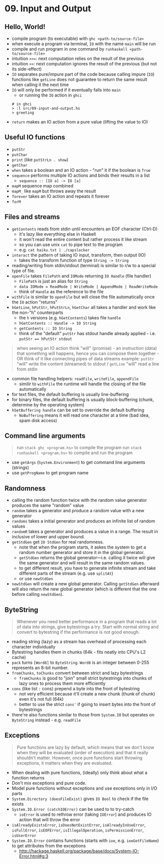 # 09. Input and Output

## Hello, World!

- compile program (to executable) with `ghc <path-to/source-file>`
- when execute a program via terminal, `IO` with the name `main` will be run
- compile and run program in one command by `runhaskell <path-to/source-file>`
- intuition `>>=`: next computation relies on the result of the previous
- intuition `>>`: next computation ignores the result of the previous (but not its side-effect)
- `IO` separates pure/impure part of the code because calling impure (`IO`) functions like `getLine` does not guarantee to return the same result when calling it the next time
- `IO` will only be performed if it eventually falls into `main`
  - or running the `IO` action in `ghci`
  ```
  # in ghci
  > :l src/09-input-and-output.hs
  > greeting
  ```
- `return` makes an IO action from a pure value (lifting the value to IO)

## Useful IO functions

- `putStr`
- `putChar`
- `print` (like `putStrLn . show`)
- `getChar`
- `when` takes a boolean and an IO action - "run" it if the boolean is `True`
- `sequence` performs multiple IO actions and binds their results in a list
  - `sequence :: [IO a] -> IO [a]`
- `mapM` sequence map combined
- `mapM_` like `mapM` but throws away the result
- `forever` takes an IO action and repeats it forever
- `forM` 

## Files and streams

- `getContents` reads from stdin until encounters an EOF character (Ctrl-D)
  - it's lazy like everything else in Haskell
  - it won't read the entire content but rather process it like stream
  - so you can use unix `cat` to pipe text to the program
  - e.g. `cat haiku.txt | ./capslocker`
- `interact` the pattern of taking IO input, transform, then output (IO)
  - takes the transform function of type `String -> String`
- reading/writing from stdin/stdout (terminal) is similar to r/w to a special type of file.
- `openFile` takes `FilePath` and `IOMode` returning `IO Handle` (file handler)
  - `FilePath` is just an alias for `String`
  - `data IOMode = ReadMode | WriteMode | AppendMode | ReadWriteMode`
  - think of `Handle` as the reference to the file
- `withFile` is similar to `openFile` but will close the file automatically once the `IO` action "returns"
- `hGetLine`, `hPutStr`, `hPutStrLn`, `hGetChar` all takes a handler and work like the non-"h" counterparts
  - the `h` versions (e.g. `hGetContents`) takes file `handle`
  - `hGetContents :: Handle -> IO String`
  - `getContents :: IO String`
  - think of the "default" `putStr` has stdout handle already applied - i.e. `putStr == hPutStr stdout`

> when seeing an IO action think "will" (promise) - an instruction (data) that something will happens, hence you can compose them together - OR think of it like connecting pipes of data streams
> example: `putStr` "will" write the content (streamed) to stdout / `getLine` "will" read a line from stdin

- common file handling helpers: `readFile`, `writeFile`, `appendFile`
  - similir to `withFile` the runtime will handle the closing of the file automatically
- for text files, the default buffering is usually line-buffering
- for binary files, the default buffering is usually block-buffering (chunk, determine by the operating system)
- `hSetBuffering handle` can be set to override the default buffering
  - `NoBuffering` means it will read one character at a time (bad idea, spam disk access)

## Command line arguments

> run `stack ghc <program.hs>` to compile the program
> run `stack runhaskell <program.hs>` to compile and run the program

- use `getArgs` (`System.Environment`) to get command line arguments (strings)
- use `getProgName` to get program name

## Randomness

- calling the random function twice with the random value generator produces the same "random" value
- `random` takes a generator and produce a random value with a new generator
- `randoms` takes a initial generator and produces an infinite list of random values
- `randomR` takes a generator and produces a value in a range. The result in inclusive of lower and upper bound.
- `getStdGen` get `IO StdGen` for real randomness.
  - note that when the program starts, it askes the system to get a random number generator and store it in the global generator.
  - `getStdGen` returns the global generator—i.e. calling it twice will give the same generator and will result in the same random values.
  - to get different result, you have to generate infinite stream and take different parts of the stream (e.g. use `splitAt`)
  - or use `newStdGen`
- `newStdGen` will create a new global generator. Calling `getStdGen` afterward will also return the new global generator (which is different that the one before calling `newStdGen`).

## ByteString

> Whenever you need better performance in a program that reads a lot of data into strings, give bytestrings a try. Start with normal string and convert to bytestring if the performance is not good enough.

- reading string (lazy) as a stream has overhead of processing each character individually
- Bytestring handles them in chunks (64k - fits neatly into CPU's L2 cache)
- `pack` turns `[Word8]` to `ByteString`. `Word8` is an integer between 0-255 represents an 8-bit number.
- `fromChunks`, `toChunks` convert between strict and lazy bytestrings
  - `fromChunks` is good to "join" small strict bytestrings into chunks of lazy ones to process them more efficiently
- `cons` (like list `:` cons) prepend a byte into the front of bytestring
  - not very efficient because it'll create a new chunk (thunk of chunk) even it's not full (64k)
  - better to use the strict `cons'` if going to insert bytes into the front of bytestrings
- there're also functions similar to those from `System.IO` but operates on `ByteString` instead - e.g. `readFile`

## Exceptions

> Pure functions are lazy by default, which means that we don't know when they will be evaluated (order of execution) and that it really shouldn't matter. However, once pure functions start throwing exceptions, it matters when they are evaluated.

- When dealing with pure functions, (ideally) only think about what a function returns
- Don't mix exceptions and pure code.
- Model pure functions without exceptions and use exceptions only in I/O parts
- `System.Directory (doesFileExist)` gives `IO Bool` to check if the file exists 
- `System.IO.Error (catchIOError)` can be used to to try-catch
  - `ioError` is used to rethrow error (taking `IOError`) and produces IO action that will throw the error
- `isAlreadyExistsError`, `isDoesNotExistError`, `isAlreadyInUseError`, `isFullError`, `isEOFError`, `isIllegalOperation`, `isPermissionError`, `isUserError`
- `System.IO.Error` contains functions (starts with `ioe`, e.g. `ioeGetFileName`) to get attributes from the exceptions
  - http://hackage.haskell.org/package/base/docs/System-IO-Error.html#g:3

